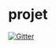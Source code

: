 # projet

[![Gitter](https://badges.gitter.im/projetgit2016/Lobby.svg)](https://gitter.im/projetgit2016/Lobby?utm_source=badge&utm_medium=badge&utm_campaign=pr-badge&utm_content=badge)